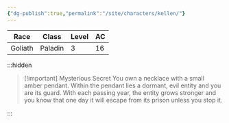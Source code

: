 ```yaml
---
{"dg-publish":true,"permalink":"/site/characters/kellen/"}
---
```


| Race    | Class   | Level | AC  |
| ------- | ------- | ----- | --- |
| Goliath | Paladin | 3     | 16  |
:::hidden

> [!important] Mysterious Secret
> You own a necklace with a small amber pendant. Within the pendant lies a dormant, evil entity and you are its guard. With each passing year, the entity grows stronger and you know that one day it will escape from its prison unless you stop it.

:::